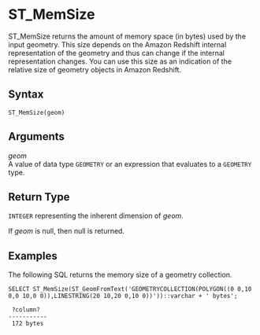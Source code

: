 # ST\_MemSize<a name="ST_MemSize-function"></a>

ST\_MemSize returns the amount of memory space \(in bytes\) used by the input geometry\. This size depends on the Amazon Redshift internal representation of the geometry and thus can change if the internal representation changes\. You can use this size as an indication of the relative size of geometry objects in Amazon Redshift\. 

## Syntax<a name="ST_MemSize-function-syntax"></a>

```
ST_MemSize(geom)
```

## Arguments<a name="ST_MemSize-function-arguments"></a>

 *geom*   
A value of data type `GEOMETRY` or an expression that evaluates to a `GEOMETRY` type\. 

## Return Type<a name="ST_MemSize-function-return"></a>

`INTEGER` representing the inherent dimension of *geom*\. 

If *geom* is null, then null is returned\. 

## Examples<a name="ST_MemSize-function-examples"></a>

The following SQL returns the memory size of a geometry collection\. 

```
SELECT ST_MemSize(ST_GeomFromText('GEOMETRYCOLLECTION(POLYGON((0 0,10 0,0 10,0 0)),LINESTRING(20 10,20 0,10 0))'))::varchar + ' bytes';
```

```
 ?column?  
-----------
 172 bytes
```